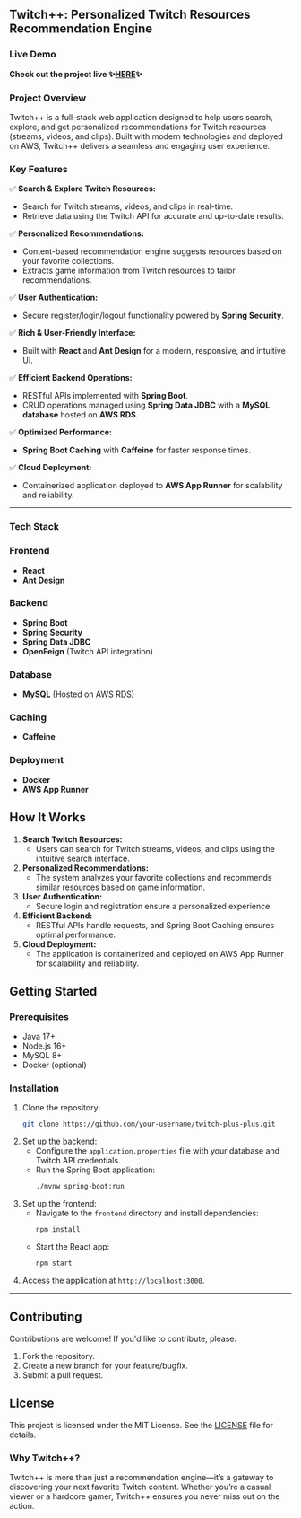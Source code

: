 ## **Twitch++: Personalized Twitch Resources Recommendation Engine**  

### **Live Demo**  
 **Check out the project live ✨[HERE](https://ipp8hdhxi4.us-east-2.awsapprunner.com/)✨** 

### **Project Overview**  
Twitch++ is a full-stack web application designed to help users search, explore, and get personalized recommendations for Twitch resources (streams, videos, and clips). Built with modern technologies and deployed on AWS, Twitch++ delivers a seamless and engaging user experience.  

### **Key Features**  
✅ **Search & Explore Twitch Resources:**  
   - Search for Twitch streams, videos, and clips in real-time.  
   - Retrieve data using the Twitch API for accurate and up-to-date results.  

✅ **Personalized Recommendations:**  
   - Content-based recommendation engine suggests resources based on your favorite collections.  
   - Extracts game information from Twitch resources to tailor recommendations.  

✅ **User Authentication:**  
   - Secure register/login/logout functionality powered by **Spring Security**.  

✅ **Rich & User-Friendly Interface:**  
   - Built with **React** and **Ant Design** for a modern, responsive, and intuitive UI.  

✅ **Efficient Backend Operations:**  
   - RESTful APIs implemented with **Spring Boot**.  
   - CRUD operations managed using **Spring Data JDBC** with a **MySQL database** hosted on **AWS RDS**.  

✅ **Optimized Performance:**  
   - **Spring Boot Caching** with **Caffeine** for faster response times.  

✅ **Cloud Deployment:**  
   - Containerized application deployed to **AWS App Runner** for scalability and reliability.  
---
### **Tech Stack**  
### **Frontend**  
- **React**  
- **Ant Design**  

### **Backend**  
- **Spring Boot**  
- **Spring Security**  
- **Spring Data JDBC**  
- **OpenFeign** (Twitch API integration)  

### **Database**  
- **MySQL** (Hosted on AWS RDS)  

### **Caching**  
- **Caffeine**  

### **Deployment**  
- **Docker**  
- **AWS App Runner**  

## **How It Works**  
1. **Search Twitch Resources:**  
   - Users can search for Twitch streams, videos, and clips using the intuitive search interface.  
2. **Personalized Recommendations:**  
   - The system analyzes your favorite collections and recommends similar resources based on game information.  
3. **User Authentication:**  
   - Secure login and registration ensure a personalized experience.  
4. **Efficient Backend:**  
   - RESTful APIs handle requests, and Spring Boot Caching ensures optimal performance.  
5. **Cloud Deployment:**  
   - The application is containerized and deployed on AWS App Runner for scalability and reliability.  

## **Getting Started**  
### **Prerequisites**  
- Java 17+  
- Node.js 16+  
- MySQL 8+  
- Docker (optional)  

### **Installation**  
1. Clone the repository:  
   ```bash  
   git clone https://github.com/your-username/twitch-plus-plus.git  
   ```  
2. Set up the backend:  
   - Configure the `application.properties` file with your database and Twitch API credentials.  
   - Run the Spring Boot application:  
     ```bash  
     ./mvnw spring-boot:run  
     ```  
3. Set up the frontend:  
   - Navigate to the `frontend` directory and install dependencies:  
     ```bash  
     npm install  
     ```  
   - Start the React app:  
     ```bash  
     npm start  
     ```  
4. Access the application at `http://localhost:3000`.  

---
## **Contributing**  
Contributions are welcome! If you'd like to contribute, please:  
1. Fork the repository.  
2. Create a new branch for your feature/bugfix.  
3. Submit a pull request.  

## **License**  
This project is licensed under the MIT License. See the [LICENSE](LICENSE) file for details.  

### **Why Twitch++?**  
Twitch++ is more than just a recommendation engine—it’s a gateway to discovering your next favorite Twitch content. Whether you’re a casual viewer or a hardcore gamer, Twitch++ ensures you never miss out on the action.  
